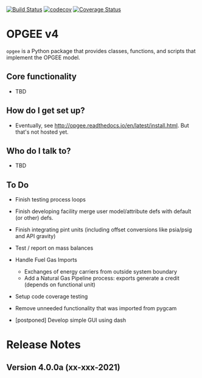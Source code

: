 [![Build Status](https://travis-ci.com/Stanford-EAO/OPGEEv4.svg?token=qVku1FaPpCm5v3f1zYpw&branch=master)](https://travis-ci.com/Stanford-EAO/OPGEEv4)
[![codecov](https://codecov.io/gh/Stanford-EAO/OPGEEv4/branch/test-travis/graph/badge.svg?token=NVziMt7tdD)](https://codecov.io/gh/Stanford-EAO/OPGEEv4)
[![Coverage Status](https://coveralls.io/repos/github/Stanford-EAO/OPGEEv4/badge.svg?t=xSjoF0)](https://coveralls.io/github/Stanford-EAO/OPGEEv4)

# OPGEE v4


`opgee` is a Python package that provides classes, functions, and scripts that implement the OPGEE model.

## Core functionality


* TBD

## How do I get set up?

* Eventually, see http://opgee.readthedocs.io/en/latest/install.html. But that's not hosted yet.

## Who do I talk to?

* TBD

## To Do
* Finish testing process loops

* Finish developing facility merge user model/attribute defs with default (or other) defs.

* Finish integrating pint units (including offset conversions like psia/psig and API gravity)

* Test / report on mass balances

* Handle Fuel Gas Imports
  * Exchanges of energy carriers from outside system boundary
  * Add a Natural Gas Pipeline process: exports generate a credit (depends on functional unit)

* Setup code coverage testing

* Remove unneeded functionality that was imported from pygcam

* [postponed] Develop simple GUI using dash


# Release Notes

## Version 4.0.0a (xx-xxx-2021)
